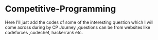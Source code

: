 # Competitive-Programming
Here I'll just add the codes of some of the interesting question which I will come across during by CP Journey ,questions can be from websites like codeforces ,codechef, hackerrank etc.
